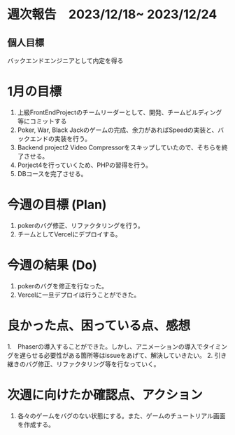 # 週次報告　2023/12/18~ 2023/12/24

## 個人目標
バックエンドエンジニアとして内定を得る

# 1月の目標
1. 上級FrontEndProjectのチームリーダーとして、開発、チームビルディング等にコミットする
2. Poker, War, Black Jackのゲームの完成、余力があればSpeedの実装と、バックエンドの実装を行う。
3. Backend project2 Video Compressorをスキップしていたので、そちらを終了させる。
4. Porject4を行っていくため、PHPの習得を行う。
5. DBコースを完了させる。


# 今週の目標 (Plan)
1. pokerのバグ修正、リファクタリングを行う。
2. チームとしてVercelにデプロイする。

# 今週の結果 (Do)
1. pokerのバグを修正を行なった。
2. Vercelに一旦デプロイは行うことができた。

# 良かった点、困っている点、感想
1.　Phaserの導入することができた。しかし、アニメーションの導入でタイミングを遅らせる必要性がある箇所等はissueをあげて、解決していきたい。
2. 引き継きのバグ修正、リファクタリング等を行なっていく。

# 次週に向けたか確認点、アクション
1. 各々のゲームをバグのない状態にする。また、ゲームのチュートリアル画面を作成する。
